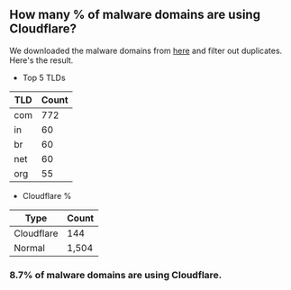 ## How many % of malware domains are using Cloudflare?


We downloaded the malware domains from [here](https://urlhaus.abuse.ch) and filter out duplicates.
Here's the result.


[//]: # (start replacement)


- Top 5 TLDs

| TLD | Count |
| --- | --- |
| com | 772 |
| in | 60 |
| br | 60 |
| net | 60 |
| org | 55 |


- Cloudflare %

| Type | Count |
| --- | --- |
| Cloudflare | 144 |
| Normal | 1,504 |


### 8.7% of malware domains are using Cloudflare.